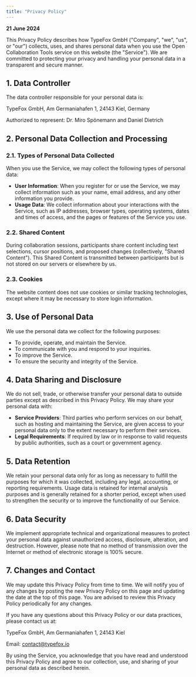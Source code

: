 ```yaml
---
title: "Privacy Policy"
---
```


**21 June 2024**

This Privacy Policy describes how TypeFox GmbH ("Company", "we", "us", or "our") collects, uses, and shares personal data when you use the Open Collaboration Tools service on this website (the "Service"). We are committed to protecting your privacy and handling your personal data in a transparent and secure manner.

## 1. Data Controller

The data controller responsible for your personal data is:

TypeFox GmbH, Am Germaniahafen 1, 24143 Kiel, Germany

Authorized to represent: Dr. Miro Spönemann and Daniel Dietrich

## 2. Personal Data Collection and Processing

### 2.1. Types of Personal Data Collected

When you use the Service, we may collect the following types of personal data:

- **User Information**: When you register for or use the Service, we may collect information such as your name, email address, and any other information you provide.
- **Usage Data**: We collect information about your interactions with the Service, such as IP addresses, browser types, operating systems, dates and times of access, and the pages or features of the Service you use.

### 2.2. Shared Content

During collaboration sessions, participants share content including text selections, cursor positions, and proposed changes (collectively, "Shared Content"). This Shared Content is transmitted between participants but is not stored on our servers or elsewhere by us.

### 2.3. Cookies

The website content does not use cookies or similar tracking technologies, except where it may be necessary to store login information.

## 3. Use of Personal Data

We use the personal data we collect for the following purposes:

- To provide, operate, and maintain the Service.
- To communicate with you and respond to your inquiries.
- To improve the Service.
- To ensure the security and integrity of the Service.

## 4. Data Sharing and Disclosure

We do not sell, trade, or otherwise transfer your personal data to outside parties except as described in this Privacy Policy. We may share your personal data with:

- **Service Providers**: Third parties who perform services on our behalf, such as hosting and maintaining the Service, are given access to your personal data only to the extent necessary to perform their services.
- **Legal Requirements**: If required by law or in response to valid requests by public authorities, such as a court or government agency.

## 5. Data Retention

We retain your personal data only for as long as necessary to fulfill the purposes for which it was collected, including any legal, accounting, or reporting requirements. Usage data is retained for internal analysis purposes and is generally retained for a shorter period, except when used to strengthen the security or to improve the functionality of our Service.

## 6. Data Security

We implement appropriate technical and organizational measures to protect your personal data against unauthorized access, disclosure, alteration, and destruction. However, please note that no method of transmission over the Internet or method of electronic storage is 100% secure.

## 7. Changes and Contact

We may update this Privacy Policy from time to time. We will notify you of any changes by posting the new Privacy Policy on this page and updating the date at the top of this page. You are advised to review this Privacy Policy periodically for any changes.

If you have any questions about this Privacy Policy or our data practices, please contact us at:

TypeFox GmbH, Am Germaniahafen 1, 24143 Kiel

Email: contact@typefox.io

By using the Service, you acknowledge that you have read and understood this Privacy Policy and agree to our collection, use, and sharing of your personal data as described herein.
